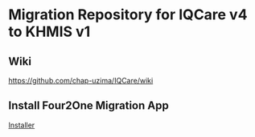 # Migration Repository for IQCare v4 to KHMIS v1

## Wiki
https://github.com/chap-uzima/IQCare/wiki

## Install Four2One Migration App
[Installer](https://github.com/chap-uzima/IQCare/blob/master/Four2One/Four2One/publish/Four2One.application)

